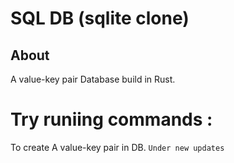 # SQL DB (sqlite clone)
## About
A value-key pair Database build in Rust.
# Try runiing commands :
To create A value-key pair in DB.
``
Under new updates
``
